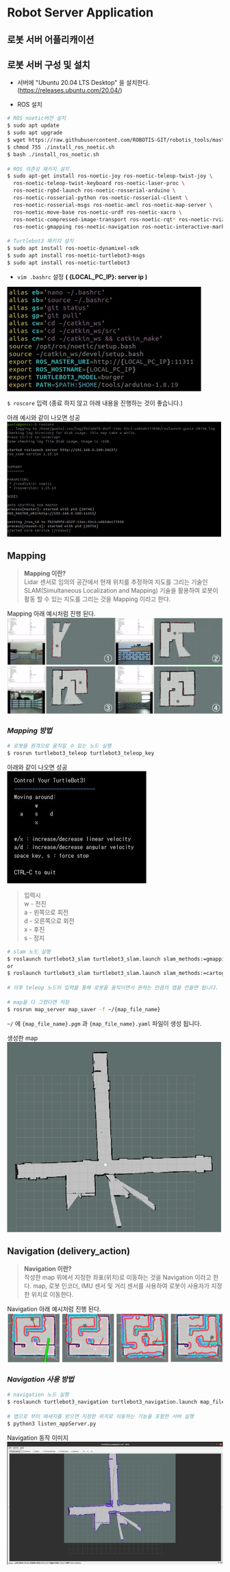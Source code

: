 # Robot Server Application
## 로봇 서버 어플리캐이션

## 로봇 서버 구성 및 설치

* 서버에 "Ubuntu 20.04 LTS Desktop" 을 설치한다. (https://releases.ubuntu.com/20.04/)

* ROS 설치
``` bash
# ROS noetic버전 설치
$ sudo apt update
$ sudo apt upgrade
$ wget https://raw.githubusercontent.com/ROBOTIS-GIT/robotis_tools/master/install_ros_noetic.sh
$ chmod 755 ./install_ros_noetic.sh 
$ bash ./install_ros_noetic.sh

# ROS 의존성 패키지 설치
$ sudo apt-get install ros-noetic-joy ros-noetic-teleop-twist-joy \
  ros-noetic-teleop-twist-keyboard ros-noetic-laser-proc \
  ros-noetic-rgbd-launch ros-noetic-rosserial-arduino \
  ros-noetic-rosserial-python ros-noetic-rosserial-client \
  ros-noetic-rosserial-msgs ros-noetic-amcl ros-noetic-map-server \
  ros-noetic-move-base ros-noetic-urdf ros-noetic-xacro \
  ros-noetic-compressed-image-transport ros-noetic-rqt* ros-noetic-rviz \
  ros-noetic-gmapping ros-noetic-navigation ros-noetic-interactive-markers

# Turtlebot3 패키지 설치
$ sudo apt install ros-noetic-dynamixel-sdk
$ sudo apt install ros-noetic-turtlebot3-msgs
$ sudo apt install ros-noetic-turtlebot3
```

* `vim .bashrc` 설정 **( {LOCAL_PC_IP}: server ip )** <br>
<img src = './Image/server_bash.jpg'>

`$ roscore` 입력 (종료 하지 않고 아래 내용을 진행하는 것이 좋습니다.)

아래 예시와 같이 나오면 성공<br>
<img src = './Image/roscore.jpg' width = '500'>

## Mapping
> **Mapping 이란?** <br>
> Lidar 센서로 임의의 공간에서 현재 위치를 추정하여 지도를 그리는 기술인 SLAM(Simultaneous Localization and Mapping) 기술을 활용하여 로봇이 활동 할 수 있는 지도를 그리는 것을 Mapping 이라고 한다.

Mapping 아래 예시처럼 진행 된다.<br>
<img src = './Image/mapping.jpg' width = '600'>

### _Mapping 방법_

```bash
# 로봇을 원격으로 움직일 수 있는 노드 실행
$ rosrun turtlebot3_teleop turtlebot3_teleop_key
```
아래와 같이 나오면 성공<br>
<img src='./Image/teleop.jpg'>

> 입력시 <br>
> w - 전진 <br>
> a - 왼쪽으로 회전 <br>
> d - 오른쪽으로 회전<br>
> x - 후진 <br>
> s - 정지 <br>


```bash
# slam 노드 실행
$ roslaunch turtlebot3_slam turtlebot3_slam.launch slam_methods:=gmapping
or
$ roslaunch turtlebot3_slam turtlebot3_slam.launch slam_methods:=cartographer #추천

# 이후 teleop 노드의 입력을 통해 로봇을 움직이면서 원하는 만큼의 맵을 만들면 됩니다.

# map을 다 그렸다면 저장
$ rosrun map_server map_saver -f ~/{map_file_name}
```

`~/` 에 `{map_file_name}.pgm` 과 `{map_file_name}.yaml` 파일이 생성 됩니다.

생성한 map<br>
<img src = './Image/map.jpg' width = '500'>

## Navigation (delivery_action)
> **Navigation 이란?**<br>
> 작성한 map 위에서 지정한 좌표(위치)로 이동하는 것을 Navigation 이라고 한다.
> map, 로봇 인코더, IMU 센서 및 거리 센서를 사용하여 로봇이 사용자가 지정한 위치로 이동한다.

Navigation 아래 예시처럼 진행 된다.<br>
<img src = './Image/2d_nav_goal.jpg'>

### _Navigation 사용 방법_
```bash
# navigation 노드 실행
$ roslaunch turtlebot3_navigation turtlebot3_navigation.launch map_file:=$HOME/{map_file_name}.yaml

# 앱으로 부터 메세지를 받으면 지정한 위치로 이동하는 기능을 포함한 서버 실행
$ python3 listen_appServer.py
```

Navigation 동작 이미지
<img src = './Image/navigation.jpg'>

